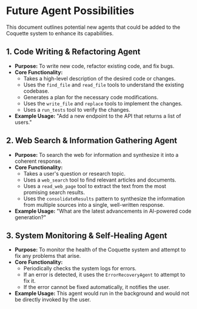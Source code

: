 # Future Agent Possibilities

This document outlines potential new agents that could be added to the Coquette system to enhance its capabilities.

## 1. Code Writing & Refactoring Agent

*   **Purpose:** To write new code, refactor existing code, and fix bugs.
*   **Core Functionality:**
    *   Takes a high-level description of the desired code or changes.
    *   Uses the `find_file` and `read_file` tools to understand the existing codebase.
    *   Generates a plan for the necessary code modifications.
    *   Uses the `write_file` and `replace` tools to implement the changes.
    *   Uses a `run_tests` tool to verify the changes.
*   **Example Usage:** "Add a new endpoint to the API that returns a list of users."

## 2. Web Search & Information Gathering Agent

*   **Purpose:** To search the web for information and synthesize it into a coherent response.
*   **Core Functionality:**
    *   Takes a user's question or research topic.
    *   Uses a `web_search` tool to find relevant articles and documents.
    *   Uses a `read_web_page` tool to extract the text from the most promising search results.
    *   Uses the `consolidateResults` pattern to synthesize the information from multiple sources into a single, well-written response.
*   **Example Usage:** "What are the latest advancements in AI-powered code generation?"

## 3. System Monitoring & Self-Healing Agent

*   **Purpose:** To monitor the health of the Coquette system and attempt to fix any problems that arise.
*   **Core Functionality:**
    *   Periodically checks the system logs for errors.
    *   If an error is detected, it uses the `ErrorRecoveryAgent` to attempt to fix it.
    *   If the error cannot be fixed automatically, it notifies the user.
*   **Example Usage:** This agent would run in the background and would not be directly invoked by the user.
